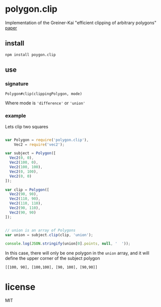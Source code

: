 # polygon.clip

Implementation of the Greiner-Kai "efficient clipping of arbitrary polygons" [paper](http://www.inf.usi.ch/hormann/papers/Greiner.1998.ECO.pdf)

## install

`npm install poygon.clip`

## use

### signature

`Polygon#clip(clippingPolygon, mode)`

Where mode is `'difference'` or `'union'`

### example

Lets clip two squares

```javascript

var Polygon = require('polygon.clip'),
    Vec2 = require('vec2');

var subject = Polygon([
  Vec2(0, 0),
  Vec2(100, 0),
  Vec2(100, 100),
  Vec2(0, 100),
  Vec2(0, 0)
]);

var clip = Polygon([
  Vec2(90, 90),
  Vec2(110, 90),
  Vec2(110, 110),
  Vec2(90, 110),
  Vec2(90, 90)
]);


// union is an array of Polygons
var union = subject.clip(clip, 'union');

console.log(JSON.stringify(union[0].points, null, '  '));
```

In this case, there will only be one polygon in the `union` array, and it will define the upper corner of the subject polygon

`[[100, 90], [100,100], [90, 100], [90,90]]`

# license

MIT
